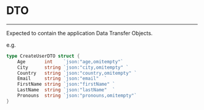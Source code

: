 # DTO

---

<p>Expected to contain the application Data Transfer Objects.</p>
<p>e.g.</p>

```go
type CreateUserDTO struct {
	Age       int    `json:"age,omitempty"`
	City      string `json:"city,omitempty" `
	Country   string `json:"country,omitempty" `
	Email     string `json:"email"  `
	FirstName string `json:"firstName" `
	LastName  string `json:"lastName"  `
	Pronouns  string `json:"pronouns,omitempty"`
}
```